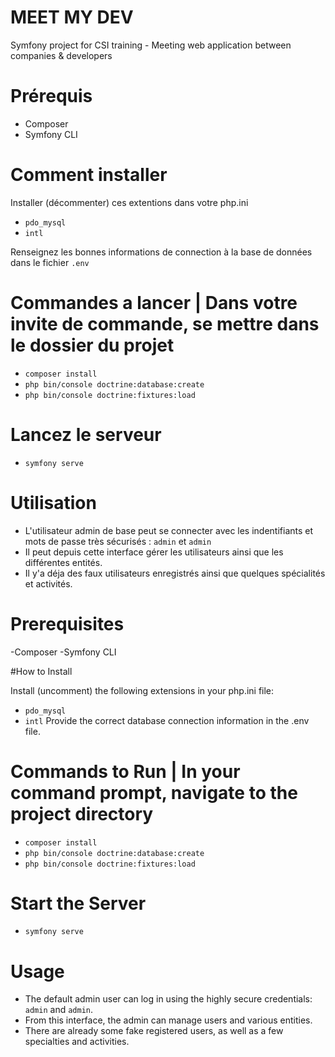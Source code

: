 # MEET MY DEV

Symfony project for CSI training - Meeting web application between companies & developers

# Prérequis
- Composer
- Symfony CLI

# Comment installer

Installer (décommenter) ces extentions dans votre php.ini
-  `pdo_mysql`
-  `intl`

Renseignez les bonnes informations de connection à la base de données dans le fichier `.env`

# Commandes a lancer | Dans votre invite de commande, se mettre dans le dossier du projet

- `composer install`
- `php bin/console doctrine:database:create`
- `php bin/console doctrine:fixtures:load`

# Lancez le serveur 

- `symfony serve`

# Utilisation

- L'utilisateur admin de base peut se connecter avec les indentifiants et mots de passe très sécurisés : `admin` et `admin`
- Il peut depuis cette interface gérer les utilisateurs ainsi que les différentes entités.
- Il y'a déja des faux utilisateurs enregistrés ainsi que quelques spécialités et activités.

# Prerequisites
-Composer
-Symfony CLI

#How to Install

Install (uncomment) the following extensions in your php.ini file:

- `pdo_mysql`
- `intl`
Provide the correct database connection information in the .env file.

# Commands to Run | In your command prompt, navigate to the project directory
- `composer install`
- `php bin/console doctrine:database:create`
- `php bin/console doctrine:fixtures:load`

# Start the Server
- `symfony serve`
 
# Usage

- The default admin user can log in using the highly secure credentials: `admin` and `admin`.
- From this interface, the admin can manage users and various entities.
- There are already some fake registered users, as well as a few specialties and activities.
